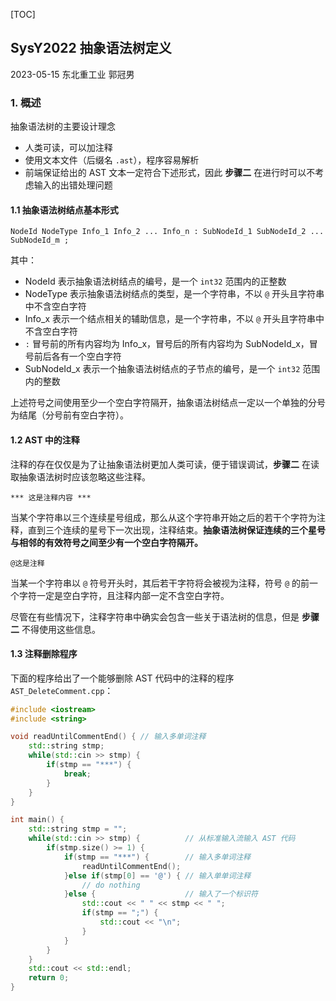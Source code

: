 [TOC]

## SysY2022 抽象语法树定义

2023-05-15 东北重工业 郭冠男

### 1. 概述

抽象语法树的主要设计理念

- 人类可读，可以加注释
- 使用文本文件（后缀名 `.ast`），程序容易解析
- 前端保证给出的 AST 文本一定符合下述形式，因此 **步骤二** 在进行时可以不考虑输入的出错处理问题

#### 1.1 抽象语法树结点基本形式

```N
NodeId NodeType Info_1 Info_2 ... Info_n : SubNodeId_1 SubNodeId_2 ... SubNodeId_m ;
```

其中：

- NodeId 表示抽象语法树结点的编号，是一个 `int32` 范围内的正整数
- NodeType 表示抽象语法树结点的类型，是一个字符串，不以 `@` 开头且字符串中不含空白字符
- Info_x 表示一个结点相关的辅助信息，是一个字符串，不以 `@` 开头且字符串中不含空白字符
- `:` 冒号前的所有内容均为 Info_x，冒号后的所有内容均为 SubNodeId_x，冒号前后各有一个空白字符
- SubNodeId_x 表示一个抽象语法树结点的子节点的编号，是一个 `int32` 范围内的整数

上述符号之间使用至少一个空白字符隔开，抽象语法树结点一定以一个单独的分号为结尾（分号前有空白字符）。

#### 1.2 AST 中的注释

注释的存在仅仅是为了让抽象语法树更加人类可读，便于错误调试，**步骤二** 在读取抽象语法树时应该忽略这些注释。

```
*** 这是注释内容 ***
```

当某个字符串以三个连续星号组成，那么从这个字符串开始之后的若干个字符为注释，直到三个连续的星号下一次出现，注释结束。**抽象语法树保证连续的三个星号与相邻的有效符号之间至少有一个空白字符隔开。** 

```
@这是注释
```

当某一个字符串以 `@` 符号开头时，其后若干字符将会被视为注释，符号 `@` 的前一个字符一定是空白字符，且注释内部一定不含空白字符。

尽管在有些情况下，注释字符串中确实会包含一些关于语法树的信息，但是 **步骤二** 不得使用这些信息。

#### 1.3 注释删除程序

下面的程序给出了一个能够删除 AST 代码中的注释的程序 `AST_DeleteComment.cpp`：

```c++
#include <iostream>
#include <string>

void readUntilCommentEnd() { // 输入多单词注释
    std::string stmp;
    while(std::cin >> stmp) {
        if(stmp == "***") {
            break;
        }
    }
}

int main() {
    std::string stmp = "";
    while(std::cin >> stmp) {          // 从标准输入流输入 AST 代码
        if(stmp.size() >= 1) {
            if(stmp == "***") {        // 输入多单词注释
                readUntilCommentEnd();
            }else if(stmp[0] == '@') { // 输入单单词注释
                // do nothing
            }else {                    // 输入了一个标识符
                std::cout << " " << stmp << " ";
                if(stmp == ";") {
                    std::cout << "\n";
                }
            }
        }
    }
    std::cout << std::endl;
    return 0;
}
```

